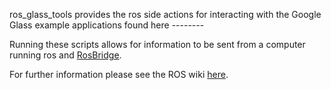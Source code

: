 ros_glass_tools provides the ros side actions for interacting with the Google
Glass example applications found here --------

Running these scripts allows for information to be sent from
a computer running ros and [RosBridge](http://www.rosbridge.org/).

For further information please see the ROS wiki [here](ros.org).
